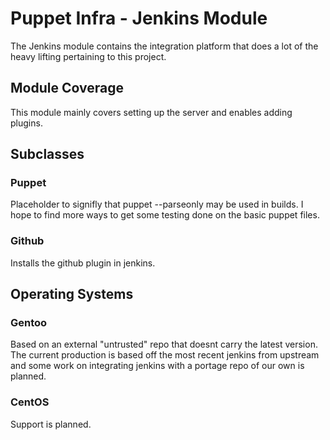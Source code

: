 Puppet Infra - Jenkins Module
=============================

The Jenkins module contains the integration platform that
does a lot of the heavy lifting pertaining to this project.

Module Coverage
---------------

This module mainly covers setting up the server and enables 
adding plugins.

Subclasses
----------
### Puppet

Placeholder to signifly that puppet --parseonly may be used
in builds. I hope to find more ways to get some testing done
on the basic puppet files.

### Github

Installs the github plugin in jenkins.

Operating Systems
-----------------

### Gentoo

Based on an external "untrusted" repo that doesnt carry the
latest version. The current production is based off the most
recent jenkins from upstream and some work on integrating
jenkins with a portage repo of our own is planned.

### CentOS

Support is planned.
